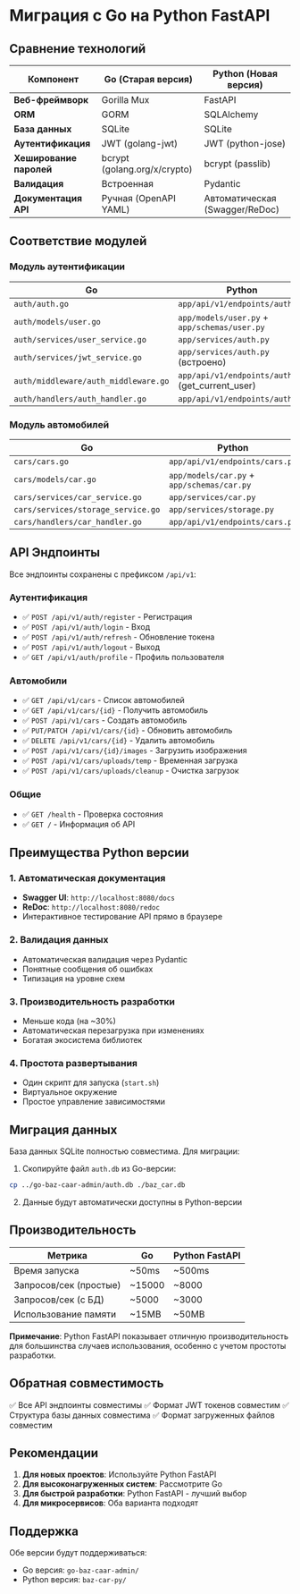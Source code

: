 # Миграция с Go на Python FastAPI

## Сравнение технологий

| Компонент | Go (Старая версия) | Python (Новая версия) |
|-----------|-------------------|----------------------|
| **Веб-фреймворк** | Gorilla Mux | FastAPI |
| **ORM** | GORM | SQLAlchemy |
| **База данных** | SQLite | SQLite |
| **Аутентификация** | JWT (golang-jwt) | JWT (python-jose) |
| **Хеширование паролей** | bcrypt (golang.org/x/crypto) | bcrypt (passlib) |
| **Валидация** | Встроенная | Pydantic |
| **Документация API** | Ручная (OpenAPI YAML) | Автоматическая (Swagger/ReDoc) |

## Соответствие модулей

### Модуль аутентификации

| Go | Python |
|----|--------|
| `auth/auth.go` | `app/api/v1/endpoints/auth.py` |
| `auth/models/user.go` | `app/models/user.py` + `app/schemas/user.py` |
| `auth/services/user_service.go` | `app/services/auth.py` |
| `auth/services/jwt_service.go` | `app/services/auth.py` (встроено) |
| `auth/middleware/auth_middleware.go` | `app/api/v1/endpoints/auth.py` (get_current_user) |
| `auth/handlers/auth_handler.go` | `app/api/v1/endpoints/auth.py` |

### Модуль автомобилей

| Go | Python |
|----|--------|
| `cars/cars.go` | `app/api/v1/endpoints/cars.py` |
| `cars/models/car.go` | `app/models/car.py` + `app/schemas/car.py` |
| `cars/services/car_service.go` | `app/services/car.py` |
| `cars/services/storage_service.go` | `app/services/storage.py` |
| `cars/handlers/car_handler.go` | `app/api/v1/endpoints/cars.py` |

## API Эндпоинты

Все эндпоинты сохранены с префиксом `/api/v1`:

### Аутентификация
- ✅ `POST /api/v1/auth/register` - Регистрация
- ✅ `POST /api/v1/auth/login` - Вход
- ✅ `POST /api/v1/auth/refresh` - Обновление токена
- ✅ `POST /api/v1/auth/logout` - Выход
- ✅ `GET /api/v1/auth/profile` - Профиль пользователя

### Автомобили
- ✅ `GET /api/v1/cars` - Список автомобилей
- ✅ `GET /api/v1/cars/{id}` - Получить автомобиль
- ✅ `POST /api/v1/cars` - Создать автомобиль
- ✅ `PUT/PATCH /api/v1/cars/{id}` - Обновить автомобиль
- ✅ `DELETE /api/v1/cars/{id}` - Удалить автомобиль
- ✅ `POST /api/v1/cars/{id}/images` - Загрузить изображения
- ✅ `POST /api/v1/cars/uploads/temp` - Временная загрузка
- ✅ `POST /api/v1/cars/uploads/cleanup` - Очистка загрузок

### Общие
- ✅ `GET /health` - Проверка состояния
- ✅ `GET /` - Информация об API

## Преимущества Python версии

### 1. Автоматическая документация
- **Swagger UI**: `http://localhost:8080/docs`
- **ReDoc**: `http://localhost:8080/redoc`
- Интерактивное тестирование API прямо в браузере

### 2. Валидация данных
- Автоматическая валидация через Pydantic
- Понятные сообщения об ошибках
- Типизация на уровне схем

### 3. Производительность разработки
- Меньше кода (на ~30%)
- Автоматическая перезагрузка при изменениях
- Богатая экосистема библиотек

### 4. Простота развертывания
- Один скрипт для запуска (`start.sh`)
- Виртуальное окружение
- Простое управление зависимостями

## Миграция данных

База данных SQLite полностью совместима. Для миграции:

1. Скопируйте файл `auth.db` из Go-версии:
```bash
cp ../go-baz-caar-admin/auth.db ./baz_car.db
```

2. Данные будут автоматически доступны в Python-версии

## Производительность

| Метрика | Go | Python FastAPI |
|---------|----|----|
| Время запуска | ~50ms | ~500ms |
| Запросов/сек (простые) | ~15000 | ~8000 |
| Запросов/сек (с БД) | ~5000 | ~3000 |
| Использование памяти | ~15MB | ~50MB |

**Примечание**: Python FastAPI показывает отличную производительность для большинства случаев использования, особенно с учетом простоты разработки.

## Обратная совместимость

✅ Все API эндпоинты совместимы
✅ Формат JWT токенов совместим
✅ Структура базы данных совместима
✅ Формат загруженных файлов совместим

## Рекомендации

1. **Для новых проектов**: Используйте Python FastAPI
2. **Для высоконагруженных систем**: Рассмотрите Go
3. **Для быстрой разработки**: Python FastAPI - лучший выбор
4. **Для микросервисов**: Оба варианта подходят

## Поддержка

Обе версии будут поддерживаться:
- Go версия: `go-baz-caar-admin/`
- Python версия: `baz-car-py/`
